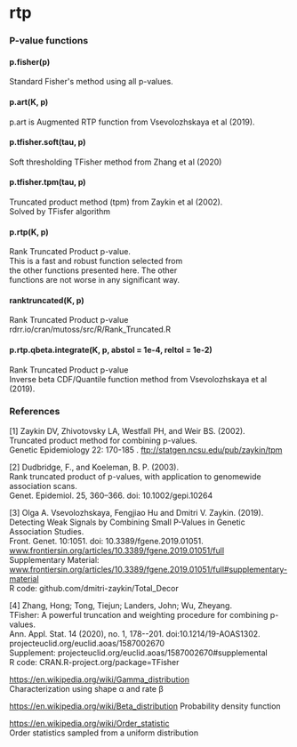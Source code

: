 # rtp

### P-value functions

#### p.fisher(p)  
Standard Fisher's method using all p-values.  

#### p.art(K, p)  
p.art is Augmented RTP function from Vsevolozhskaya et al (2019).  

#### p.tfisher.soft(tau, p)  
Soft thresholding TFisher method from Zhang et al (2020)  

#### p.tfisher.tpm(tau, p)  
Truncated product method (tpm) from Zaykin et al (2002).    
Solved by TFisfer algorithm  


#### p.rtp(K, p)  
Rank Truncated Product p-value.  
This is a fast and robust function selected from  
the other functions presented here. The other  
functions are not worse in any significant way.  

#### ranktruncated(K, p)  
Rank Truncated Product p-value  
rdrr.io/cran/mutoss/src/R/Rank_Truncated.R  

#### p.rtp.qbeta.integrate(K, p, abstol = 1e-4, reltol = 1e-2)  
Rank Truncated Product p-value  
Inverse beta CDF/Quantile function method from Vsevolozhskaya et al (2019).

### References  
[1] Zaykin DV, Zhivotovsky LA, Westfall PH, and Weir BS. (2002).   
Truncated product method for combining p-values.   
Genetic Epidemiology 22: 170-185  .
ftp://statgen.ncsu.edu/pub/zaykin/tpm  

[2] Dudbridge, F., and Koeleman, B. P. (2003).   
Rank truncated product of p-values, with application to genomewide association scans.   
Genet. Epidemiol. 25, 360–366. doi: 10.1002/gepi.10264  

[3] Olga A. Vsevolozhskaya, Fengjiao Hu and Dmitri V. Zaykin. (2019).  
Detecting Weak Signals by Combining Small P-Values in Genetic Association Studies.  
Front. Genet. 10:1051. doi: 10.3389/fgene.2019.01051.  
www.frontiersin.org/articles/10.3389/fgene.2019.01051/full  
Supplementary Material:  
www.frontiersin.org/articles/10.3389/fgene.2019.01051/full#supplementary-material  
R code: github.com/dmitri-zaykin/Total_Decor  

[4] Zhang, Hong; Tong, Tiejun; Landers, John; Wu, Zheyang.  
TFisher: A powerful truncation and weighting procedure for combining p-values.  
Ann. Appl. Stat. 14 (2020), no. 1, 178--201. doi:10.1214/19-AOAS1302.  
projecteuclid.org/euclid.aoas/1587002670  
Supplement: projecteuclid.org/euclid.aoas/1587002670#supplemental  
R code: CRAN.R-project.org/package=TFisher  

https://en.wikipedia.org/wiki/Gamma_distribution  
Characterization using shape α and rate β  

https://en.wikipedia.org/wiki/Beta_distribution 
Probability density function 

https://en.wikipedia.org/wiki/Order_statistic   
Order statistics sampled from a uniform distribution  
